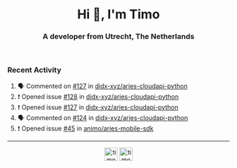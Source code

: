 <h1 align="center">Hi 👋, I'm Timo</h1>
<h3 align="center">A developer from Utrecht, The Netherlands</h3>
<br/>
<!-- https://github.com/rahuldkjain/github-profile-readme-generator --!>

<!--  <p align="left"><img src="https://github-readme-stats.vercel.app/api?username=timoglastra&show_icons=true&count_private=true&" alt="timoglastra" /></p> --!>

<!--
Github language stats
<p align="left"><img src="https://github-readme-stats.vercel.app/api/top-langs/?username=timoglastra&layout=compact" alt="timoglastra" /><p>
-->

<!-- Codestats language stats -->
<!-- <p align="left"><img src="https://codestats-readme.vercel.app/api/top-langs/?username=timoglastra&layout=compact&language_count=12" alt="timoglastra" /><p>    --!>
  
<h3>Recent Activity</h3>

<!--START_SECTION:activity-->
1. 🗣 Commented on [#127](https://github.com/didx-xyz/aries-cloudapi-python/issues/127) in [didx-xyz/aries-cloudapi-python](https://github.com/didx-xyz/aries-cloudapi-python)
2. ❗️ Opened issue [#128](https://github.com/didx-xyz/aries-cloudapi-python/issues/128) in [didx-xyz/aries-cloudapi-python](https://github.com/didx-xyz/aries-cloudapi-python)
3. ❗️ Opened issue [#127](https://github.com/didx-xyz/aries-cloudapi-python/issues/127) in [didx-xyz/aries-cloudapi-python](https://github.com/didx-xyz/aries-cloudapi-python)
4. 🗣 Commented on [#124](https://github.com/didx-xyz/aries-cloudapi-python/issues/124) in [didx-xyz/aries-cloudapi-python](https://github.com/didx-xyz/aries-cloudapi-python)
5. ❗️ Opened issue [#45](https://github.com/animo/aries-mobile-sdk/issues/45) in [animo/aries-mobile-sdk](https://github.com/animo/aries-mobile-sdk)
<!--END_SECTION:activity-->

---

<p align="center">
<a href="https://twitter.com/timoglastra" target="blank"><img align="center" src="https://cdn.jsdelivr.net/npm/simple-icons@3.0.1/icons/twitter.svg" alt="timoglastra" height="30" width="30" /></a>
<a href="https://linkedin.com/in/timoglastra" target="blank"><img align="center" src="https://cdn.jsdelivr.net/npm/simple-icons@3.0.1/icons/linkedin.svg" alt="timoglastra" height="30" width="30" /></a>
</p>



